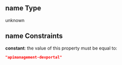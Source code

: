 ## name Type

unknown

## name Constraints

**constant**: the value of this property must be equal to:

```json
"apimanagement-devportal"
```
